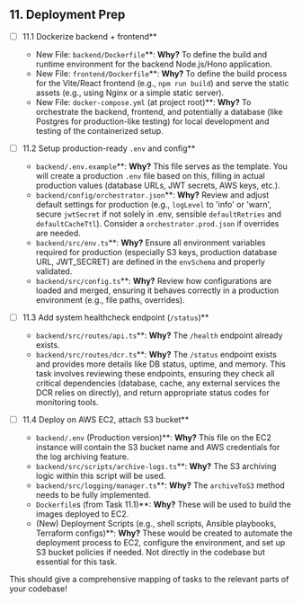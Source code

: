 ## 11. Deployment Prep

- [ ] 11.1 Dockerize backend + frontend**
    - New File: `backend/Dockerfile`**: **Why?** To define the build and runtime environment for the backend Node.js/Hono application.
    - New File: `frontend/Dockerfile`**: **Why?** To define the build process for the Vite/React frontend (e.g., `npm run build`) and serve the static assets (e.g., using Nginx or a simple static server).
    - New File: `docker-compose.yml` (at project root)**: **Why?** To orchestrate the backend, frontend, and potentially a database (like Postgres for production-like testing) for local development and testing of the containerized setup.

- [ ] 11.2 Setup production-ready `.env` and config**
    - `backend/.env.example`**: **Why?** This file serves as the template. You will create a production `.env` file based on this, filling in actual production values (database URLs, JWT secrets, AWS keys, etc.).
    - `backend/config/orchestrator.json`**: **Why?** Review and adjust default settings for production (e.g., `logLevel` to 'info' or 'warn', secure `jwtSecret` if not solely in .env, sensible `defaultRetries` and `defaultCacheTtl`). Consider a `orchestrator.prod.json` if overrides are needed.
    - `backend/src/env.ts`**: **Why?** Ensure all environment variables required for production (especially S3 keys, production database URL, JWT_SECRET) are defined in the `envSchema` and properly validated.
    - `backend/src/config.ts`**: **Why?** Review how configurations are loaded and merged, ensuring it behaves correctly in a production environment (e.g., file paths, overrides).

- [ ] 11.3 Add system healthcheck endpoint (`/status`)**
    - `backend/src/routes/api.ts`**: **Why?** The `/health` endpoint already exists.
    - `backend/src/routes/dcr.ts`**: **Why?** The `/status` endpoint exists and provides more details like DB status, uptime, and memory. This task involves reviewing these endpoints, ensuring they check all critical dependencies (database, cache, any external services the DCR relies on directly), and return appropriate status codes for monitoring tools.

- [ ] 11.4 Deploy on AWS EC2, attach S3 bucket**
    - `backend/.env` (Production version)**: **Why?** This file on the EC2 instance will contain the S3 bucket name and AWS credentials for the log archiving feature.
    - `backend/src/scripts/archive-logs.ts`**: **Why?** The S3 archiving logic within this script will be used.
    - `backend/src/logging/manager.ts`**: **Why?** The `archiveToS3` method needs to be fully implemented.
    - `Dockerfile`s (from Task 11.1)**: **Why?** These will be used to build the images deployed to EC2.
    - (New) Deployment Scripts (e.g., shell scripts, Ansible playbooks, Terraform configs)**: **Why?** These would be created to automate the deployment process to EC2, configure the environment, and set up S3 bucket policies if needed. Not directly in the codebase but essential for this task.

This should give a comprehensive mapping of tasks to the relevant parts of your codebase!
